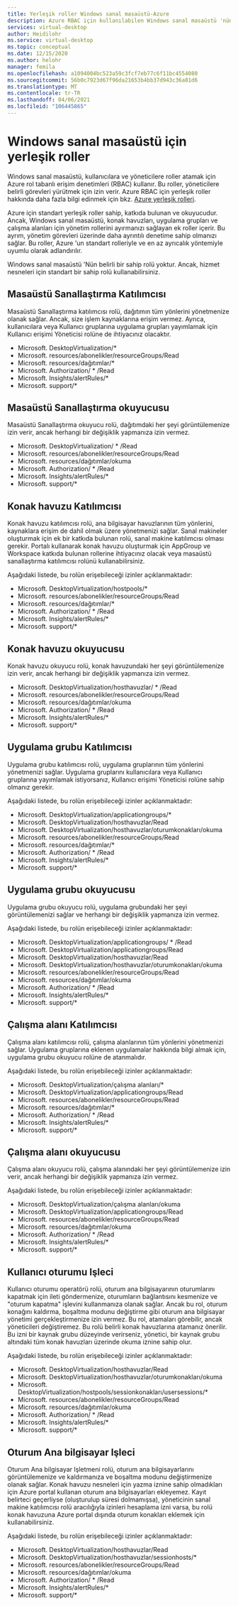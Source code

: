 ```yaml
---
title: Yerleşik roller Windows sanal masaüstü-Azure
description: Azure RBAC için kullanılabilen Windows sanal masaüstü 'nün yerleşik rollerine genel bakış.
services: virtual-desktop
author: Heidilohr
ms.service: virtual-desktop
ms.topic: conceptual
ms.date: 12/15/2020
ms.author: helohr
manager: femila
ms.openlocfilehash: a1094004bc523a59c3fcf7eb77c6f11bc4554080
ms.sourcegitcommit: 56b0c7923d67f96da21653b4bb37d943c36a81d6
ms.translationtype: MT
ms.contentlocale: tr-TR
ms.lasthandoff: 04/06/2021
ms.locfileid: "106445865"
---
```

# <a name="built-in-roles-for-windows-virtual-desktop"></a>Windows sanal masaüstü için yerleşik roller

Windows sanal masaüstü, kullanıcılara ve yöneticilere roller atamak için Azure rol tabanlı erişim denetimleri (RBAC) kullanır. Bu roller, yöneticilere belirli görevleri yürütmek için izin verir. Azure RBAC için yerleşik roller hakkında daha fazla bilgi edinmek için bkz. [Azure yerleşik rolleri](../role-based-access-control/built-in-roles.md).

Azure için standart yerleşik roller sahip, katkıda bulunan ve okuyucudur. Ancak, Windows sanal masaüstü, konak havuzları, uygulama grupları ve çalışma alanları için yönetim rollerini ayırmanızı sağlayan ek roller içerir. Bu ayrım, yönetim görevleri üzerinde daha ayrıntılı denetime sahip olmanızı sağlar. Bu roller, Azure 'un standart rolleriyle ve en az ayrıcalık yöntemiyle uyumlu olarak adlandırılır.

Windows sanal masaüstü 'Nün belirli bir sahip rolü yoktur. Ancak, hizmet nesneleri için standart bir sahip rolü kullanabilirsiniz.

## <a name="desktop-virtualization-contributor"></a>Masaüstü Sanallaştırma Katılımcısı

Masaüstü Sanallaştırma katılımcısı rolü, dağıtımın tüm yönlerini yönetmenize olanak sağlar. Ancak, size işlem kaynaklarına erişim vermez. Ayrıca, kullanıcılara veya Kullanıcı gruplarına uygulama grupları yayımlamak için Kullanıcı erişimi Yöneticisi rolüne de ihtiyacınız olacaktır.


- Microsoft. DesktopVirtualization/\* 
- Microsoft. resources/abonelikler/resourceGroups/Read
- Microsoft. resources/dağıtımlar/\*
- Microsoft. Authorization/ \* /Read
- Microsoft. Insights/alertRules/\*
- Microsoft. support/\*

## <a name="desktop-virtualization-reader"></a>Masaüstü Sanallaştırma okuyucusu

Masaüstü Sanallaştırma okuyucu rolü, dağıtımdaki her şeyi görüntülemenize izin verir, ancak herhangi bir değişiklik yapmanıza izin vermez.

- Microsoft. DesktopVirtualization/ \* /Read
- Microsoft. resources/abonelikler/resourceGroups/Read
- Microsoft. resources/dağıtımlar/okuma
- Microsoft. Authorization/ \* /Read
- Microsoft. Insights/alertRules/\*
- Microsoft. support/\*

## <a name="host-pool-contributor"></a>Konak havuzu Katılımcısı

Konak havuzu katılımcısı rolü, ana bilgisayar havuzlarının tüm yönlerini, kaynaklara erişim de dahil olmak üzere yönetmenizi sağlar. Sanal makineler oluşturmak için ek bir katkıda bulunan rolü, sanal makine katılımcısı olması gerekir. Portalı kullanarak konak havuzu oluşturmak için AppGroup ve Workspace katkıda bulunan rollerine ihtiyacınız olacak veya masaüstü sanallaştırma katılımcısı rolünü kullanabilirsiniz.

Aşağıdaki listede, bu rolün erişebileceği izinler açıklanmaktadır:

- Microsoft. DesktopVirtualization/hostpools/\*
- Microsoft. resources/abonelikler/resourceGroups/Read
- Microsoft. resources/dağıtımlar/\*
- Microsoft. Authorization/ \* /Read
- Microsoft. Insights/alertRules/\*
- Microsoft. support/\*

## <a name="host-pool-reader"></a>Konak havuzu okuyucusu

Konak havuzu okuyucu rolü, konak havuzundaki her şeyi görüntülemenize izin verir, ancak herhangi bir değişiklik yapmanıza izin vermez.

- Microsoft. DesktopVirtualization/hosthavuzlar/ \* /Read
- Microsoft. resources/abonelikler/resourceGroups/Read
- Microsoft. resources/dağıtımlar/okuma
- Microsoft. Authorization/ \* /Read
- Microsoft. Insights/alertRules/\*
- Microsoft. support/\*

## <a name="application-group-contributor"></a>Uygulama grubu Katılımcısı

Uygulama grubu katılımcısı rolü, uygulama gruplarının tüm yönlerini yönetmenizi sağlar. Uygulama gruplarını kullanıcılara veya Kullanıcı gruplarına yayımlamak istiyorsanız, Kullanıcı erişimi Yöneticisi rolüne sahip olmanız gerekir.

Aşağıdaki listede, bu rolün erişebileceği izinler açıklanmaktadır:

- Microsoft. DesktopVirtualization/applicationgroups/\*
- Microsoft. DesktopVirtualization/hosthavuzlar/Read
- Microsoft. DesktopVirtualization/hosthavuzlar/oturumkonakları/okuma
- Microsoft. resources/abonelikler/resourceGroups/Read
- Microsoft. resources/dağıtımlar/\*
- Microsoft. Authorization/ \* /Read
- Microsoft. Insights/alertRules/\*
- Microsoft. support/\*

## <a name="application-group-reader"></a>Uygulama grubu okuyucusu

Uygulama grubu okuyucu rolü, uygulama grubundaki her şeyi görüntülemenizi sağlar ve herhangi bir değişiklik yapmanıza izin vermez.

Aşağıdaki listede, bu rolün erişebileceği izinler açıklanmaktadır:

- Microsoft. DesktopVirtualization/applicationgroups/ \* /Read
- Microsoft. DesktopVirtualization/applicationgroups/Read
- Microsoft. DesktopVirtualization/hosthavuzlar/Read
- Microsoft. DesktopVirtualization/hosthavuzlar/oturumkonakları/okuma
- Microsoft. resources/abonelikler/resourceGroups/Read
- Microsoft. resources/dağıtımlar/okuma
- Microsoft. Authorization/ \* /Read
- Microsoft. Insights/alertRules/\*
- Microsoft. support/\*

## <a name="workspace-contributor"></a>Çalışma alanı Katılımcısı

Çalışma alanı katılımcısı rolü, çalışma alanlarının tüm yönlerini yönetmenizi sağlar. Uygulama gruplarına eklenen uygulamalar hakkında bilgi almak için, uygulama grubu okuyucu rolüne de atanmalıdır.

Aşağıdaki listede, bu rolün erişebileceği izinler açıklanmaktadır:

- Microsoft. DesktopVirtualization/çalışma alanları/\*
- Microsoft. DesktopVirtualization/applicationgroups/Read
- Microsoft. resources/abonelikler/resourceGroups/Read
- Microsoft. resources/dağıtımlar/\*
- Microsoft. Authorization/ \* /Read
- Microsoft. Insights/alertRules/\*
- Microsoft. support/\*

## <a name="workspace-reader"></a>Çalışma alanı okuyucusu

Çalışma alanı okuyucu rolü, çalışma alanındaki her şeyi görüntülemenize izin verir, ancak herhangi bir değişiklik yapmanıza izin vermez.

Aşağıdaki listede, bu rolün erişebileceği izinler açıklanmaktadır:

- Microsoft. DesktopVirtualization/çalışma alanları/okuma
- Microsoft. DesktopVirtualization/applicationgroups/Read
- Microsoft. resources/abonelikler/resourceGroups/Read
- Microsoft. resources/dağıtımlar/okuma
- Microsoft. Authorization/ \* /Read
- Microsoft. Insights/alertRules/\*
- Microsoft. support/\*

## <a name="user-session-operator"></a>Kullanıcı oturumu Işleci

Kullanıcı oturumu operatörü rolü, oturum ana bilgisayarının oturumlarını kapatmak için ileti göndermenize, oturumların bağlantısını kesmenize ve "oturum kapatma" işlevini kullanmanıza olanak sağlar. Ancak bu rol, oturum konağını kaldırma, boşaltma modunu değiştirme gibi oturum ana bilgisayar yönetimi gerçekleştirmenize izin vermez. Bu rol, atamaları görebilir, ancak yöneticileri değiştiremez. Bu rolü belirli konak havuzlarına atamanız önerilir. Bu izni bir kaynak grubu düzeyinde verirseniz, yönetici, bir kaynak grubu altındaki tüm konak havuzları üzerinde okuma iznine sahip olur.

Aşağıdaki listede, bu rolün erişebileceği izinler açıklanmaktadır:

- Microsoft. DesktopVirtualization/hosthavuzlar/Read
- Microsoft. DesktopVirtualization/hosthavuzlar/oturumkonakları/okuma
- Microsoft. DesktopVirtualization/hostpools/sessionkonakları/usersessions/\*
- Microsoft. resources/abonelikler/resourceGroups/Read
- Microsoft. resources/dağıtımlar/okuma
- Microsoft. Authorization/ \* /Read
- Microsoft. Insights/alertRules/\*
- Microsoft. support/\*

## <a name="session-host-operator"></a>Oturum Ana bilgisayar Işleci

Oturum Ana bilgisayar Işletmeni rolü, oturum ana bilgisayarlarını görüntülemenize ve kaldırmanıza ve boşaltma modunu değiştirmenize olanak sağlar. Konak havuzu nesneleri için yazma iznine sahip olmadıkları için Azure portal kullanan oturum ana bilgisayarları ekleyemez. Kayıt belirteci geçerliyse (oluşturulup süresi dolmamışsa), yöneticinin sanal makine katılımcısı rolü aracılığıyla izinleri hesaplama izni varsa, bu rolü konak havuzuna Azure portal dışında oturum konakları eklemek için kullanabilirsiniz.

Aşağıdaki listede, bu rolün erişebileceği izinler açıklanmaktadır:

- Microsoft. DesktopVirtualization/hosthavuzlar/Read
- Microsoft. DesktopVirtualization/hosthavuzlar/sessionhosts/\*
- Microsoft. resources/abonelikler/resourceGroups/Read
- Microsoft. resources/dağıtımlar/okuma
- Microsoft. Authorization/ \* /Read
- Microsoft. Insights/alertRules/\*
- Microsoft. support/\*
